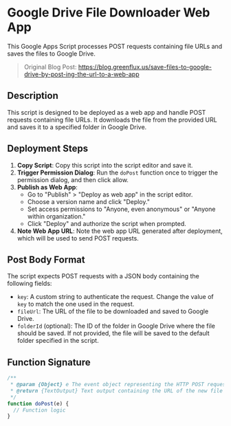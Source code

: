 # Google Drive File Downloader Web App

This Google Apps Script processes POST requests containing file URLs and saves the files to Google Drive.
> Original Blog Post: https://blog.greenflux.us/save-files-to-google-drive-by-post-ing-the-url-to-a-web-app

## Description

This script is designed to be deployed as a web app and handle POST requests containing file URLs. It downloads the file from the provided URL and saves it to a specified folder in Google Drive.

## Deployment Steps

1. **Copy Script**: Copy this script into the script editor and save it.
2. **Trigger Permission Dialog**: Run the `doPost` function once to trigger the permission dialog, and then click allow.
3. **Publish as Web App**:
   - Go to "Publish" > "Deploy as web app" in the script editor.
   - Choose a version name and click "Deploy."
   - Set access permissions to "Anyone, even anonymous" or "Anyone within organization."
   - Click "Deploy" and authorize the script when prompted.
4. **Note Web App URL**: Note the web app URL generated after deployment, which will be used to send POST requests.

## Post Body Format

The script expects POST requests with a JSON body containing the following fields:
- `key`: A custom string to authenticate the request. Change the value of `key` to match the one used in the request.
- `fileUrl`: The URL of the file to be downloaded and saved to Google Drive.
- `folderId` (optional): The ID of the folder in Google Drive where the file should be saved. If not provided, the file will be saved to the default folder specified in the script.

## Function Signature

```javascript
/**
 * @param {Object} e The event object representing the HTTP POST request.
 * @return {TextOutput} Text output containing the URL of the new file Drive.
 */
function doPost(e) {
  // Function logic
}
